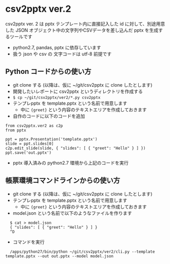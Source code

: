 # csv2pptx ver.2

csv2pptx ver. 2 は pptx テンプレート内に直接記入した id に対して、別途用意した JSON オブジェクト中の文字列やCSVデータを差し込んだ pptx を生成するツールです

  - python2.7, pandas, pptx に依存しています
  - 扱う json や csv の 文字コードは utf-8 前提です

## Python コードからの使い方

  - git clone する (以降は、仮に ~/git/csv2pptx に clone したとします)
  - 開発したいレポートに csv2pptx というディレクトリを作成する
  - ``$ cp ~/git/csv2pptx/ver2/*.py csv2pptx``
  - テンプレpptx を template.pptx という名前で用意します
    - 中に ``{greet}`` という内容のテキストエリアを作成しておきます
  - 自作のコードに以下のコードを追加

```
from csv2pptx.ver2 as c2p
from pptx

ppt = pptx.Presentation('template.pptx')
slide = ppt.slides[0]
c2p.edit_slide(slide, { "slides": [ { "greet": "Hello" } ] })
ppt.save('out.pptx')
```
  - pptx 導入済みの python2.7 環境から上記のコードを実行


## 帳票環境コマンドラインからの使い方

  - git clone する (以降は、仮に ~/git/csv2pptx に clone したとします)
  - テンプレpptx を template.pptx という名前で用意します
    - 中に ``{greet}`` という内容のテキストエリアを作成しておきます
  - model.json という名前で以下のようなファイルを作ります
```
  $ cat > model.json
  { "slides": [ { "greet": "Hello" } ] }
  ^D
```
  
  - コマンドを実行
```
  /apps/python27/bin/python ~/git/csv2pptx/ver2/cli.py --template template.pptx --out out.pptx --model model.json
```